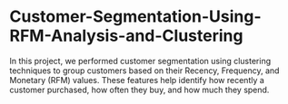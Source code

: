 # Customer-Segmentation-Using-RFM-Analysis-and-Clustering
In this project, we performed customer segmentation using clustering techniques to group customers based on their Recency, Frequency, and Monetary (RFM) values. These features help identify how recently a customer purchased, how often they buy, and how much they spend.
